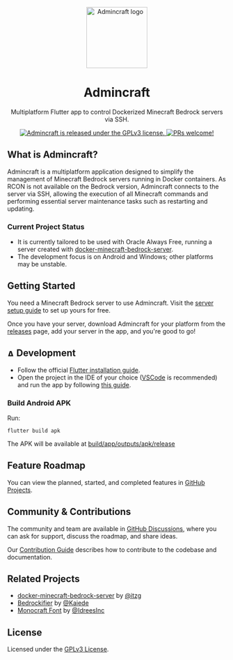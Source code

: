 <p align="center">
  <a href="https://github.com/joanroig/admincraft">
    <picture>
      <img alt="Admincraft logo" src="https://github.com/joanroig/admincraft/blob/main/docs/app_icon_design/Admincraft.png" width="140px">
    </picture>
  </a>
</p>

<h1 align="center">
  Admincraft
</h1>

<p align="center">
  Multiplatform Flutter app to control Dockerized Minecraft Bedrock servers via SSH.
</p>
<p align="center">
  <a href="https://github.com/joanroig/admincraft/blob/main/LICENSE.txt">
    <img src="https://img.shields.io/badge/license-GPLv3-blue.svg" alt="Admincraft is released under the GPLv3 license." />
  </a>
  <a href="https://github.com/joanroig/admincraft/blob/develop/CONTRIBUTING.md">
    <img src="https://img.shields.io/badge/PRs-welcome-brightgreen.svg?style=flat" alt="PRs welcome!" />
  </a>
</p>

## What is Admincraft?

Admincraft is a multiplatform application designed to simplify the management of Minecraft Bedrock servers running in Docker containers. As RCON is not available on the Bedrock version, Admincraft connects to the server via SSH, allowing the execution of all Minecraft commands and performing essential server maintenance tasks such as restarting and updating.

### Current Project Status

- It is currently tailored to be used with Oracle Always Free, running a server created with [docker-minecraft-bedrock-server](https://github.com/itzg/docker-minecraft-bedrock-server/tree/master).
- The development focus is on Android and Windows; other platforms may be unstable.

## Getting Started

You need a Minecraft Bedrock server to use Admincraft. Visit the [server setup guide](docs/server/SERVER_SETUP.md) to set up yours for free.

Once you have your server, download Admincraft for your platform from the [releases](https://github.com/joanroig/admincraft/releases) page, add your server in the app, and you're good to go!

## <span><img alt="Admincraft logo" src="https://github.com/joanroig/admincraft/blob/main/docs/app_icon_design/Admincraft_16x16.png" width="16"></span> Development

- Follow the official [Flutter installation guide](https://docs.flutter.dev/get-started/install).
- Open the project in the IDE of your choice ([VSCode](https://code.visualstudio.com/) is recommended) and run the app by following [this guide](https://docs.flutter.dev/tools/vs-code).

### Build Android APK

Run:

`flutter build apk`

The APK will be available at [build/app/outputs/apk/release](build/app/outputs/apk/release)

## Feature Roadmap

You can view the planned, started, and completed features in [GitHub Projects](https://github.com/joanroig/admincraft/projects).

## Community & Contributions

The community and team are available in [GitHub Discussions](https://github.com/joanroig/admincraft/discussions), where you can ask for support, discuss the roadmap, and share ideas.

Our [Contribution Guide](https://github.com/joanroig/admincraft/blob/develop/CONTRIBUTING.md) describes how to contribute to the codebase and documentation.

## Related Projects

- [docker-minecraft-bedrock-server](https://github.com/itzg/docker-minecraft-bedrock-server/tree/master) by [@itzg](https://github.com/itzg)
- [Bedrockifier](https://github.com/Kaiede/Bedrockifier) by [@Kaiede](https://github.com/Kaiede)
- [Monocraft Font](https://github.com/IdreesInc/Monocraft) by [@IdreesInc](https://github.com/IdreesInc)

## License

Licensed under the [GPLv3 License](https://github.com/joanroig/admincraft/blob/develop/LICENSE).
